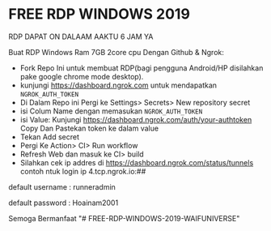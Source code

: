 # FREE RDP WINDOWS 2019

RDP DAPAT ON DALAAM AAKTU 6 JAM YA

Buat RDP Windows Ram 7GB 2core cpu Dengan Github & Ngrok:

+ Fork Repo Ini untuk membuat RDP(bagi pengguna Android/HP disilahkan pake google chrome mode desktop).
+ kunjungi https://dashboard.ngrok.com untuk mendapatkan `NGROK_AUTH_TOKEN`
+ Di Dalam Repo ini Pergi ke Settings> Secrets> New repository secret
+ isi Colum Name dengan memasukan `NGROK_AUTH_TOKEN`
+ isi Value: Kunjungi https://dashboard.ngrok.com/auth/your-authtoken Copy Dan Pastekan token ke dalam value
+ Tekan Add secret
+ Pergi Ke Action> CI> Run workflow
+ Refresh Web dan masuk ke CI> build
+ Silahkan cek ip addres di https://dashboard.ngrok.com/status/tunnels  contoh ntuk login ip 4.tcp.ngrok.io:#*#*

default username : runneradmin

default password : Hoainam2001

Semoga Bermanfaat
"# FREE-RDP-WINDOWS-2019-WAIFUNIVERSE" 

